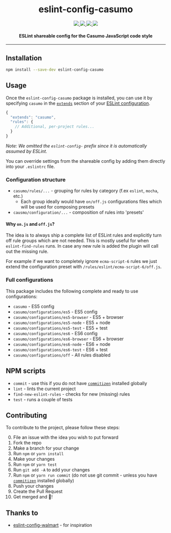 <h1 align="center">eslint-config-casumo</h1>

<p align="center">
  <a title='npm version' href="https://www.npmjs.com/package/eslint-config-casumo">
    <img src='https://img.shields.io/npm/v/eslint-config-casumo.svg?style=flat-square' />
  </a>
  <a title='MIT License' href="https://opensource.org/licenses/MIT">
    <img src='https://img.shields.io/npm/l/eslint-config-casumo.svg?style=flat-square' />
  </a>
  <a title='Downloads' href='http://npm-stat.com/charts.html?package=eslint-config-casumo&from=2015-08-01'>
    <img src='https://img.shields.io/npm/dm/eslint-config-casumo.svg?style=flat-square' />
  </a>
  <a title='Commitizen friendly' href='http://commitizen.github.io/cz-cli/'>
    <img src='https://img.shields.io/badge/commitizen-friendly-brightgreen.svg' />
  </a>
</p>

<h4 align="center">
    ESLint shareable config for the Casumo JavaScript code style
</h4>

***

## Installation

```bash
npm install --save-dev eslint-config-casumo
```

## Usage
Once the `eslint-config-casumo` package is installed, you can use it by specifying `casumo` in the [`extends`](http://eslint.org/docs/user-guide/configuring#extending-configuration-files) section of your [ESLint configuration](http://eslint.org/docs/user-guide/configuring).

```js
{
  "extends": "casumo",
  "rules": {
    // Additional, per-project rules...
  }
}
```

_Note: We omitted the `eslint-config-` prefix since it is automatically assumed by ESLint._

You can override settings from the shareable config by adding them directly into your `.eslintrc` file.

### Configuration structure
- `casumo/rules/...` - grouping for rules by category (f.ex `eslint`, `mocha`, etc.)
    - Each group ideally would have `on/off.js` configurations files which will be used for composing presets
- `causmo/configuration/...` - composition of rules into 'presets'

#### Why `on.js` and `off.js`?
The idea is to always ship a complete list of ESLint rules and explicitly turn off rule groups which are not needed. This is mostly useful for when `eslint-find-rules` runs. In case any new rule is added the plugin will call out the missing rule.

For example if we want to completely ignore `ecma-script-6` rules we just extend the configuration preset with `/rules/eslint/ecma-script-6/off.js`.

### Full configurations

This package includes the following complete and ready to use configurations:

- `casumo` - ES5 config
- `casumo/configurations/es5` - ES5 config
- `casumo/configurations/es5-browser` - ES5 + browser
- `casumo/configurations/es5-node` - ES5 + node
- `casumo/configurations/es5-test` - ES5 + test
- `casumo/configurations/es6` - ES6 config
- `casumo/configurations/es6-browser` - ES6 + browser
- `casumo/configurations/es6-node` - ES6 + node
- `casumo/configurations/es6-test` - ES6 + test
- `casumo/configurations/off` - All rules disabled

## NPM scripts

- `commit` - use this if you do not have [`commitizen`](https://github.com/commitizen/cz-cli) installed globally
- `lint` - lints the current project
- `find-new-eslint-rules` - checks for new (missing) rules
- `test` - runs a couple of tests

## Contributing

To contribute to the project, please follow these steps:

0. File an issue with the idea you wish to put forward
0. Fork the repo
0. Make a branch for your change
0. Run `npm` or `yarn install`
0. Make your changes
0. Run `npm` or `yarn test`
0. Run `git add -A` to add your changes
0. Run `npm` or `yarn run commit` (do not use git commit - unless you have [`commitizen`](https://github.com/commitizen/cz-cli) installed globally)
0. Push your changes
0. Create the Pull Request
0. Get merged and 🎉!

## Thanks to
- [eslint-config-walmart](https://github.com/walmartlabs/eslint-config-walmart) - for inspiration
